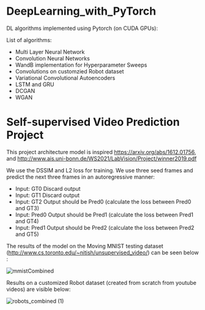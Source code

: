 # DeepLearning_with_PyTorch
DL algorithms implemented using Pytorch (on CUDA GPUs):

List of algorithms:
<ul>
<li> Multi Layer Neural Network </li>
<li> Convolution Neural Networks </li>
<li> WandB implementation for Hyperparameter Sweeps </li>
<li> Convolutions on customzied Robot dataset </li>
<li> Variational Convolutional Autoencoders </li>
<li> LSTM and GRU</li>
<li> DCGAN </li>
<li> WGAN </li>
</ul>


# Self-supervised Video Prediction Project

This project architecture model is inspired https://arxiv.org/abs/1612.01756, and http://www.ais.uni-bonn.de/WS2021/LabVision/Project/winner2019.pdf

We use the DSSIM and L2 loss for training. We use three seed frames and predict the next three frames in an autoregressive manner:

<ul>
<li> Input: GT0 Discard output </li> 
<li> Input: GT1 Discard output </li>  
<li> Input: GT2 Output should be Pred0 (calculate the loss between Pred0 and GT3) </li>  
<li> Input: Pred0 Output should be Pred1 (calculate the loss between Pred1 and GT4) </li>  
<li> Input: Pred1 Output should be Pred2 (calculate the loss between Pred2 and GT5) </li> 
</ul>

The results of the model on the Moving MNIST testing dataset (http://www.cs.toronto.edu/~nitish/unsupervised_video/) can be seen below :

![mmistCombined](https://user-images.githubusercontent.com/8552260/116861158-f5e0e200-ac02-11eb-8f67-92f01b8ac1c1.png)


Results on a customized Robot dataset (created from scratch from youtube videos) are visible below:

![robots_combined (1)](https://user-images.githubusercontent.com/8552260/116861856-1e1d1080-ac04-11eb-9eb9-5ef0ae463e13.png)

